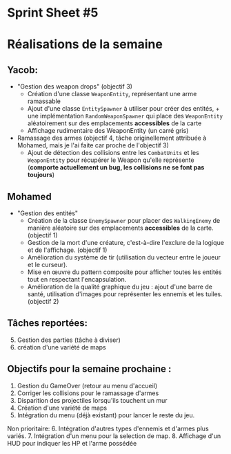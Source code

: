 # Sprint Sheet #5

# Réalisations de la semaine

## Yacob:
- "Gestion des weapon drops" (objectif 3)
    - Création d'une classe `WeaponEntity`, représentant une arme ramassable
    - Ajout d'une classe `EntitySpawner` à utiliser pour créer des entités, + une implémentation `RandomWeaponSpawner` qui place des `WeaponEntity` aléatoirement sur des emplacements **accessibles** de la carte
    - Affichage rudimentaire des WeaponEntity (un carré gris)
- Ramassage des armes (objectif 4, tâche originellement attribuée à Mohamed, mais je l'ai faite car proche de l'objectif 3)
    - Ajout de détection des collisions entre les `CombatUnits` et les `WeaponEntity` pour récupérer le Weapon qu'elle représente (**comporte actuellement un bug, les collisions ne se font pas toujours**)

## Mohamed
- "Gestion des entités"
    - Création de la classe `EnemySpawner` pour placer des `WalkingEnemy` de manière aléatoire sur des emplacements **accessibles** de la carte. (objectif 1)
    - Gestion de la mort d'une créature, c'est-à-dire l'exclure de la logique et de l'affichage. (objectif 1)
    - Amélioration du système de tir (utilisation du vecteur entre le joueur et le curseur).
    - Mise en œuvre du pattern composite pour afficher toutes les entités tout en respectant l'encapsulation.
    - Amélioration de la qualité graphique du jeu : ajout d'une barre de santé, utilisation d'images pour représenter les ennemis et les tuiles. (objectif 2)

## Tâches reportées:
5. Gestion des parties (tâche à diviser)
6. création d'une variété de maps


## Objectifs pour la semaine prochaine :
1. Gestion du GameOver (retour au menu d'accueil)
2. Corriger les collisions pour le ramassage d'armes
3. Disparition des projectiles lorsqu'ils touchent un mur
4. Création d'une variété de maps
5. Intégration du menu (déjà existant) pour lancer le reste du jeu.

Non prioritaire:
6. Intégration d'autres types d'ennemis et d'armes plus variés.
7. Intégration d'un menu pour la selection de map.
8. Affichage d'un HUD pour indiquer les HP et l'arme possédée
